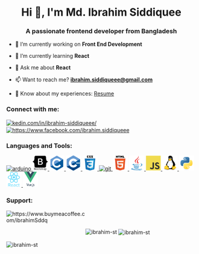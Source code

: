 <!---
Ibrahim-ST/Ibrahim-ST is a ✨ special ✨ repository because its `README.md` (this file) appears on your GitHub profile.
You can click the Preview link to take a look at your changes.
--->



<h1 align="center">Hi 👋, I'm Md. Ibrahim Siddiquee</h1>
<h3 align="center">A passionate frontend developer from Bangladesh</h3>

<!-- <p align="left"> <img src="https://komarev.com/ghpvc/?username=ibrahim-st&label=Profile%20views&color=0e75b6&style=flat" alt="ibrahim-st" /> </p>

<p align="left"> <a href="https://github.com/ryo-ma/github-profile-trophy"><img src="https://github-profile-trophy.vercel.app/?username=ibrahim-st" alt="ibrahim-st" /></a> </p> -->

- 🔭 I’m currently working on **Front End Development**

- 🌱 I’m currently learning **React**

- 💬 Ask me about **React**

- 📫 Want to reach me?  **ibrahim.siddiqueee@gmail.com**

- 📄 Know about my experiences: <a href="https://drive.google.com/file/d/15mS94G-26LI7ReKp4JM2PWOSIgarfLbW/view?usp=sharing](https://drive.google.com/file/d/15mS94G-26LI7ReKp4JM2PWOSIgarfLbW/view?usp=sharing">Resume</a> 

<h3 align="left">Connect with me:</h3>
<p align="left">
<a href="https://linkedin.com/in/kedin.com/in/ibrahim-siddiqueee/" target="blank"><img align="center" src="https://raw.githubusercontent.com/rahuldkjain/github-profile-readme-generator/master/src/images/icons/Social/linked-in-alt.svg" alt="kedin.com/in/ibrahim-siddiqueee/" height="30" width="40" /></a>
<a href="https://fb.com/https://www.facebook.com/ibrahim.siddiqueee" target="blank"><img align="center" src="https://raw.githubusercontent.com/rahuldkjain/github-profile-readme-generator/master/src/images/icons/Social/facebook.svg" alt="https://www.facebook.com/ibrahim.siddiqueee" height="30" width="40" /></a>
</p>

<h3 align="left">Languages and Tools:</h3>
<p align="left"> <a href="https://www.arduino.cc/" target="_blank" rel="noreferrer"> <img src="https://cdn.worldvectorlogo.com/logos/arduino-1.svg" alt="arduino" width="40" height="40"/> </a> <a href="https://getbootstrap.com" target="_blank" rel="noreferrer"> <img src="https://raw.githubusercontent.com/devicons/devicon/master/icons/bootstrap/bootstrap-plain-wordmark.svg" alt="bootstrap" width="40" height="40"/> </a> <a href="https://www.cprogramming.com/" target="_blank" rel="noreferrer"> <img src="https://raw.githubusercontent.com/devicons/devicon/master/icons/c/c-original.svg" alt="c" width="40" height="40"/> </a> <a href="https://www.w3schools.com/cpp/" target="_blank" rel="noreferrer"> <img src="https://raw.githubusercontent.com/devicons/devicon/master/icons/cplusplus/cplusplus-original.svg" alt="cplusplus" width="40" height="40"/> </a> <a href="https://www.w3schools.com/css/" target="_blank" rel="noreferrer"> <img src="https://raw.githubusercontent.com/devicons/devicon/master/icons/css3/css3-original-wordmark.svg" alt="css3" width="40" height="40"/> </a> <a href="https://git-scm.com/" target="_blank" rel="noreferrer"> <img src="https://www.vectorlogo.zone/logos/git-scm/git-scm-icon.svg" alt="git" width="40" height="40"/> </a> <a href="https://www.w3.org/html/" target="_blank" rel="noreferrer"> <img src="https://raw.githubusercontent.com/devicons/devicon/master/icons/html5/html5-original-wordmark.svg" alt="html5" width="40" height="40"/> </a> <a href="https://www.java.com" target="_blank" rel="noreferrer"> <img src="https://raw.githubusercontent.com/devicons/devicon/master/icons/java/java-original.svg" alt="java" width="40" height="40"/> </a> <a href="https://developer.mozilla.org/en-US/docs/Web/JavaScript" target="_blank" rel="noreferrer"> <img src="https://raw.githubusercontent.com/devicons/devicon/master/icons/javascript/javascript-original.svg" alt="javascript" width="40" height="40"/> </a> <a href="https://www.linux.org/" target="_blank" rel="noreferrer"> <img src="https://raw.githubusercontent.com/devicons/devicon/master/icons/linux/linux-original.svg" alt="linux" width="40" height="40"/> </a> <a href="https://www.python.org" target="_blank" rel="noreferrer"> <img src="https://raw.githubusercontent.com/devicons/devicon/master/icons/python/python-original.svg" alt="python" width="40" height="40"/> </a> <a href="https://reactjs.org/" target="_blank" rel="noreferrer"> <img src="https://raw.githubusercontent.com/devicons/devicon/master/icons/react/react-original-wordmark.svg" alt="react" width="40" height="40"/> </a> <a href="https://vuejs.org/" target="_blank" rel="noreferrer"> <img src="https://raw.githubusercontent.com/devicons/devicon/master/icons/vuejs/vuejs-original-wordmark.svg" alt="vuejs" width="40" height="40"/> </a> </p>

<h3 align="left">Support:</h3>
<p><a href="https://www.buymeacoffee.com/https://www.buymeacoffee.com/ibrahimSddq"> <img align="left" src="https://cdn.buymeacoffee.com/buttons/v2/default-yellow.png" height="50" width="210" alt="https://www.buymeacoffee.com/ibrahimSddq" /></a></p><br><br>

<p><img align="left" src="https://github-readme-stats.vercel.app/api/top-langs?username=ibrahim-st&show_icons=true&locale=en&layout=compact" alt="ibrahim-st" /></p>

<p>&nbsp;<img align="center" src="https://github-readme-stats.vercel.app/api?username=ibrahim-st&show_icons=true&locale=en" alt="ibrahim-st" /></p>

<p><img align="center" src="https://github-readme-streak-stats.herokuapp.com/?user=ibrahim-st&" alt="ibrahim-st" /></p>
